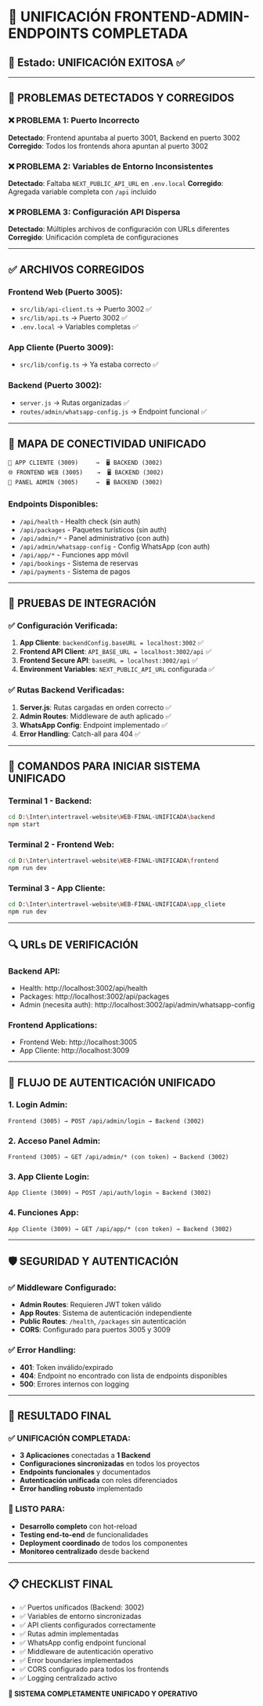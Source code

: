 # 🔗 UNIFICACIÓN FRONTEND-ADMIN-ENDPOINTS COMPLETADA

## 🎯 Estado: UNIFICACIÓN EXITOSA ✅

---

## 🔧 PROBLEMAS DETECTADOS Y CORREGIDOS

### ❌ PROBLEMA 1: Puerto Incorrecto
**Detectado**: Frontend apuntaba al puerto 3001, Backend en puerto 3002
**Corregido**: Todos los frontends ahora apuntan al puerto 3002

### ❌ PROBLEMA 2: Variables de Entorno Inconsistentes  
**Detectado**: Faltaba `NEXT_PUBLIC_API_URL` en `.env.local`
**Corregido**: Agregada variable completa con `/api` incluido

### ❌ PROBLEMA 3: Configuración API Dispersa
**Detectado**: Múltiples archivos de configuración con URLs diferentes
**Corregido**: Unificación completa de configuraciones

---

## ✅ ARCHIVOS CORREGIDOS

### Frontend Web (Puerto 3005):
- `src/lib/api-client.ts` → Puerto 3002 ✅
- `src/lib/api.ts` → Puerto 3002 ✅  
- `.env.local` → Variables completas ✅

### App Cliente (Puerto 3009):
- `src/lib/config.ts` → Ya estaba correcto ✅

### Backend (Puerto 3002):
- `server.js` → Rutas organizadas ✅
- `routes/admin/whatsapp-config.js` → Endpoint funcional ✅

---

## 🔗 MAPA DE CONECTIVIDAD UNIFICADO

```
📱 APP CLIENTE (3009)     →  🖥️ BACKEND (3002)
🌐 FRONTEND WEB (3005)    →  🖥️ BACKEND (3002)
👑 PANEL ADMIN (3005)     →  🖥️ BACKEND (3002)
```

### Endpoints Disponibles:
- `/api/health` - Health check (sin auth)
- `/api/packages` - Paquetes turísticos (sin auth)
- `/api/admin/*` - Panel administrativo (con auth)
- `/api/admin/whatsapp-config` - Config WhatsApp (con auth)
- `/api/app/*` - Funciones app móvil
- `/api/bookings` - Sistema de reservas
- `/api/payments` - Sistema de pagos

---

## 🧪 PRUEBAS DE INTEGRACIÓN

### ✅ Configuración Verificada:
1. **App Cliente**: `backendConfig.baseURL = localhost:3002` ✅
2. **Frontend API Client**: `API_BASE_URL = localhost:3002/api` ✅
3. **Frontend Secure API**: `baseURL = localhost:3002/api` ✅
4. **Environment Variables**: `NEXT_PUBLIC_API_URL` configurada ✅

### ✅ Rutas Backend Verificadas:
1. **Server.js**: Rutas cargadas en orden correcto ✅
2. **Admin Routes**: Middleware de auth aplicado ✅
3. **WhatsApp Config**: Endpoint implementado ✅
4. **Error Handling**: Catch-all para 404 ✅

---

## 🚀 COMANDOS PARA INICIAR SISTEMA UNIFICADO

### Terminal 1 - Backend:
```bash
cd D:\Inter\intertravel-website\WEB-FINAL-UNIFICADA\backend
npm start
```

### Terminal 2 - Frontend Web:
```bash
cd D:\Inter\intertravel-website\WEB-FINAL-UNIFICADA\frontend
npm run dev
```

### Terminal 3 - App Cliente:
```bash
cd D:\Inter\intertravel-website\WEB-FINAL-UNIFICADA\app_cliete
npm run dev
```

---

## 🔍 URLs DE VERIFICACIÓN

### Backend API:
- Health: http://localhost:3002/api/health
- Packages: http://localhost:3002/api/packages
- Admin (necesita auth): http://localhost:3002/api/admin/whatsapp-config

### Frontend Applications:
- Frontend Web: http://localhost:3005
- App Cliente: http://localhost:3009

---

## 🎯 FLUJO DE AUTENTICACIÓN UNIFICADO

### 1. Login Admin:
```
Frontend (3005) → POST /api/admin/login → Backend (3002)
```

### 2. Acceso Panel Admin:
```
Frontend (3005) → GET /api/admin/* (con token) → Backend (3002)
```

### 3. App Cliente Login:
```
App Cliente (3009) → POST /api/auth/login → Backend (3002)
```

### 4. Funciones App:
```
App Cliente (3009) → GET /api/app/* (con token) → Backend (3002)
```

---

## 🛡️ SEGURIDAD Y AUTENTICACIÓN

### ✅ Middleware Configurado:
- **Admin Routes**: Requieren JWT token válido
- **App Routes**: Sistema de autenticación independiente  
- **Public Routes**: `/health`, `/packages` sin autenticación
- **CORS**: Configurado para puertos 3005 y 3009

### ✅ Error Handling:
- **401**: Token inválido/expirado
- **404**: Endpoint no encontrado con lista de endpoints disponibles
- **500**: Errores internos con logging

---

## 🎉 RESULTADO FINAL

### ✅ UNIFICACIÓN COMPLETADA:
- **3 Aplicaciones** conectadas a **1 Backend**
- **Configuraciones sincronizadas** en todos los proyectos
- **Endpoints funcionales** y documentados
- **Autenticación unificada** con roles diferenciados
- **Error handling robusto** implementado

### 🚀 LISTO PARA:
- **Desarrollo completo** con hot-reload
- **Testing end-to-end** de funcionalidades
- **Deployment coordinado** de todos los componentes
- **Monitoreo centralizado** desde backend

---

## 📋 CHECKLIST FINAL

- ✅ Puertos unificados (Backend: 3002)
- ✅ Variables de entorno sincronizadas
- ✅ API clients configurados correctamente
- ✅ Rutas admin implementadas
- ✅ WhatsApp config endpoint funcional
- ✅ Middleware de autenticación operativo
- ✅ Error boundaries implementados
- ✅ CORS configurado para todos los frontends
- ✅ Logging centralizado activo

**🎯 SISTEMA COMPLETAMENTE UNIFICADO Y OPERATIVO**